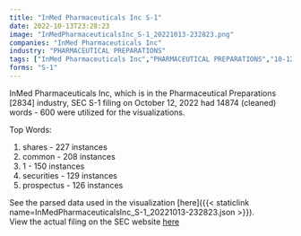 ```yaml
---
title: "InMed Pharmaceuticals Inc S-1"
date: 2022-10-13T23:28:23
image: "InMedPharmaceuticalsInc_S-1_20221013-232823.png"
companies: "InMed Pharmaceuticals Inc"
industry: "PHARMACEUTICAL PREPARATIONS"
tags: ["InMed Pharmaceuticals Inc","PHARMACEUTICAL PREPARATIONS","10-12-2022","S-1"]
forms: "S-1"
---
```

InMed Pharmaceuticals Inc, which is in the Pharmaceutical Preparations [2834] industry, SEC S-1 filing on October 12, 2022 had 14874 (cleaned) words - 600 were utilized for the visualizations.

Top Words:
1. shares - 227 instances
2. common - 208 instances
3. 1 - 150 instances
4. securities - 129 instances
5. prospectus - 126 instances


See the parsed data used in the visualization [here]({{< staticlink name=InMedPharmaceuticalsInc_S-1_20221013-232823.json >}}).  
View the actual filing on the SEC website [here](https://www.sec.gov/Archives/edgar/data/1728328/0001213900-22-063371.txt)
